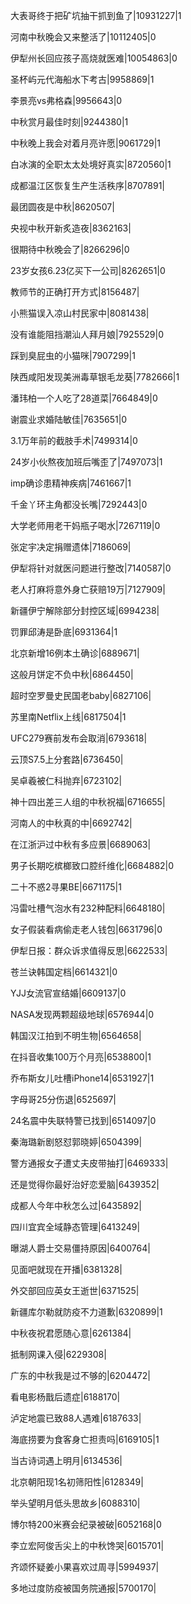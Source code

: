 大表哥终于把矿坑抽干抓到鱼了|10931227|1

河南中秋晚会又来整活了|10112405|0

伊犁州长回应孩子高烧就医难|10054863|0

圣杯屿元代海船水下考古|9958869|1

李景亮vs弗格森|9956643|0

中秋赏月最佳时刻|9244380|1

中秋晚上我会对着月亮许愿|9061729|1

白冰演的全职太太处境好真实|8720560|1

成都温江区恢复生产生活秩序|8707891|

最团圆夜是中秋|8620507|

央视中秋开新炙造夜|8362163|

很期待中秋晚会了|8266296|0

23岁女孩6.23亿买下一公司|8262651|0

教师节的正确打开方式|8156487|

小熊猫误入凉山村民家中|8081438|

没有谁能阻挡潮汕人拜月娘|7925529|0

踩到臭屁虫的小猫咪|7907299|1

陕西咸阳发现美洲毒草银毛龙葵|7782666|1

潘玮柏一个人吃了28道菜|7664849|0

谢震业求婚陆敏佳|7635651|0

3.1万年前的截肢手术|7499314|0

24岁小伙熬夜加班后嘴歪了|7497073|1

imp确诊患精神疾病|7461667|1

千金丫环主角都没长嘴|7292443|0

大学老师用老干妈瓶子喝水|7267119|0

张定宇决定捐赠遗体|7186069|

伊犁将针对就医问题进行整改|7140587|0

老人打麻将意外身亡获赔19万|7127909|

新疆伊宁解除部分封控区域|6994238|

罚罪邱涛是卧底|6931364|1

北京新增16例本土确诊|6889671|

这般月饼定不负中秋|6864450|

超时空罗曼史民国老baby|6827106|

苏里南Netflix上线|6817504|1

UFC279赛前发布会取消|6793618|

云顶S7.5上分套路|6736450|

吴卓羲被仁科抛弃|6723102|

神十四出差三人组的中秋祝福|6716655|

河南人的中秋真的中|6692742|

在江浙沪过中秋有多应景|6689063|

男子长期吃槟榔致口腔纤维化|6684882|0

二十不惑2寻果BE|6671175|1

冯雷吐槽气泡水有232种配料|6648180|

女子假装看病偷走老人钱包|6631796|0

伊犁日报：群众诉求值得反思|6622533|

苍兰诀韩国定档|6614321|0

YJJ女流官宣结婚|6609137|0

NASA发现两颗超级地球|6576944|0

韩国汉江拍到不明生物|6564658|

在抖音收集100万个月亮|6538800|1

乔布斯女儿吐槽iPhone14|6531927|1

字母哥25分伤退|6525697|

24名震中失联特警已找到|6514097|0

秦海璐新剧怒怼郭晓婷|6504399|

警方通报女子遭丈夫皮带抽打|6469333|

还是觉得你最好治好恋爱脑|6439352|

成都人今年中秋怎么过|6435892|

四川宜宾全域静态管理|6413249|

曝湖人爵士交易僵持原因|6400764|

见面吧就现在开播|6381328|

外交部回应英女王逝世|6371525|

新疆库尔勒就防疫不力道歉|6320899|1

中秋夜祝君愿随心意|6261384|

抵制网课入侵|6229308|

广东的中秋我是过不够的|6204472|

看电影杨戬后遗症|6188170|

泸定地震已致88人遇难|6187633|

海底捞要为食客身亡担责吗|6169105|1

当古诗词遇上明月|6134536|

北京朝阳现1名初筛阳性|6128349|

举头望明月低头思故乡|6088310|

博尔特200米赛会纪录被破|6052168|0

李立宏阿俊舌尖上的中秋馋哭|6015701|

齐颂怀疑姜小果喜欢过周寻|5994937|

多地过度防疫被国务院通报|5700170|

